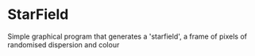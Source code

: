 # StarField
Simple graphical program that generates a 'starfield', a frame of pixels of randomised dispersion and colour
